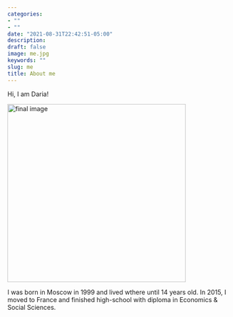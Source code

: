 ```yaml
---
categories:
- ""
- ""
date: "2021-08-31T22:42:51-05:00"
description: 
draft: false
image: me.jpg
keywords: ""
slug: me
title: About me
---
```


Hi, I am Daria!


<img src="/Users/dariagneusheva/Desktop/LBS Courses/Data Analytics/my_website/public/img.jpeg" alt="final image" width="400"/>

I was born in Moscow in 1999 and lived wthere until 14 years old. In 2015, I moved to France and finished high-school with diploma in Economics & Social Sciences.